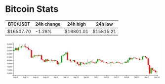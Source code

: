 # Bitcoin Stats

BTC/USDT|24h change|24h high|24h low|
|---|---|---|---|
|$16507.70|-1.28%|$16801.01|$15815.21|

<img src="./chart.svg">
